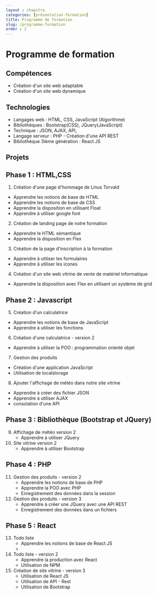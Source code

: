 ```yaml
---
layout : chapitre
categories: [présentation-formation]
title: Programme de formation
slug: /programme-formation
order : 2
---
```


# Programme de formation


## Compétences

- Création d'un site web adaptable
- Création d'un site web dynamique

## Technologies
<!-- g layout : t 12-8 p-100 -->

- Langages web : HTML, CSS, JavaScript (Algorithme)
- Bibliothèques : Bootstrap(CSS), JQuery(JavaScript)
- Technique : JSON, AJAX, API, 
- Langage serveur : PHP - Création d'une API REST
- Bibliothèque 3ième génération : React JS


## Projets

## Phase 1 : HTML,CSS

1. Création d'une page d'hommage de Linus Torvald
  - Apprendre les notions de base de HTML
  - Apprendre les notions de base de CSS
  - Apprendre la disposition en utilisant Float
  - Apprendre à utiliser google font
2. Création de landing page de notre formation
  - Apprendre le HTML sémantique
  - Apprendre la disposition en Flex
3. Création de la page d'inscription à la formation
  - Apprendre à utiliser les formulaires
  - Apprendre à utiliser les icones
4. Création d'un site web vitrine de vente de matériel informatique
  - Apprendre la disposition avec Flex en utilisant un système de grid
  
## Phase 2 : Javascript

5. Création d'un calculatrice
  - Apprendre les notions de base de JavaScript
  - Apprendre à utiliser les fonctions
6. Création d'une calculatrice - version 2
  - Apprendre à utiliser la POO : programmation orienté objet
7. Gestion des produits 
  - Création d'une application JavaScript
  - Utilisation de localstorage
8. Ajouter l'affichage de météo dans notre site vitrine
  - Apprendre à créer des fichier JSON
  - Apprendre à utiliser AJAX
  - consolation d'une API

## Phase 3 : Bibliothèque (Bootstrap et JQuery)

9. Affichage de météo version 2
   - Apprendre à utiliser JQuery
10. Site vitrine version 2
    - Apprendre à utiliser Bootstrap

## Phase 4 : PHP

11. Gestion des produits - version 2
    - Apprendre les notions de base de PHP
    - Apprendre la POO avec PHP
    - Enregistrement des données dans la session
12. Gestion des produits - version 3
    - Apprendre à créer une JQuery avec une API REST
    - Enregistrement des données dans un fichiers 

## Phase 5 : React

13. Todo liste 
    - Apprendre les notions de base de React JS
    - 
14. Todo liste - version 2  
    - Apprendre la production avec React
    - Utilisation de NPM
15. Création de site vitrine - version 3
    - Utilisation de React JS
    - Utilisation de API - Rest 
    - Utilisation de Bootstrap